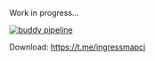 Work in progress...

[![buddy pipeline](https://app.buddy.works/puhovik/ingress-map/pipelines/pipeline/252811/badge.svg?token=fd2edfcc2bb0f51b2c33ef559639ec64ec1fa2f2d2c8fc09b70bb209f6f088ee "buddy pipeline")](https://app.buddy.works/puhovik/ingress-map/pipelines/pipeline/252811)

Download: https://t.me/ingressmapci